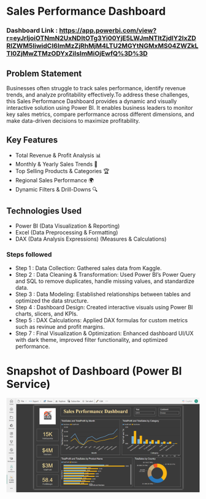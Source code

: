# Sales Performance Dashboard

### Dashboard Link : https://app.powerbi.com/view?r=eyJrIjoiOTNmN2UxNDItOTg3Yi00YjE5LWJmNTItZjdlY2IxZDRlZWM5IiwidCI6ImMzZjRhMjM4LTU2MGYtNGMxMS04ZWZkLTI0ZjMwZTMzODYxZiIsImMiOjEwfQ%3D%3D

## Problem Statement
Businesses often struggle to track sales performance, identify revenue trends, and analyze profitability effectively.To address these challenges, this Sales Performance Dashboard provides a dynamic and visually interactive solution using Power BI. It enables business leaders to monitor key sales metrics, compare performance across different dimensions, and make data-driven decisions to maximize profitability.

## Key Features
- Total Revenue & Profit Analysis 📊
- Monthly & Yearly Sales Trends 📆
- Top Selling Products & Categories 🏆
- Regional Sales Performance 🌍
- Dynamic Filters & Drill-Downs 🔍


## Technologies Used
- Power BI (Data Visualization & Reporting)
- Excel (Data Preprocessing & Formatting)
- DAX (Data Analysis Expressions) (Measures & Calculations)


### Steps followed 

- Step 1 : Data Collection: Gathered sales data from Kaggle.
- Step 2 : Data Cleaning & Transformation: Used Power BI’s Power Query and SQL to remove duplicates, handle missing values, and standardize data.
- Step 3 : Data Modeling: Established relationships between tables and optimized the data structure.
- Step 4 : Dashboard Design: Created interactive visuals using Power BI charts, slicers, and KPIs.
- Step 5 : DAX Calculations: Applied DAX formulas for custom metrics such as revinue and profit margins.
- Step 7 :  Final Visualization & Optimization: Enhanced dashboard UI/UX with dark theme, improved filter functionality, and optimized performance.

# Snapshot of Dashboard (Power BI Service)

![dashboard_snapo](https://github.com/Miraz661/Sales_Report/blob/main/Global%20elec%20sales%20report.png)

